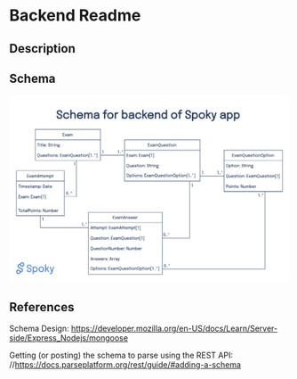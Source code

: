 # Backend Readme

## Description

## Schema

![Schema](spoky_schema.png)

## References

Schema Design: https://developer.mozilla.org/en-US/docs/Learn/Server-side/Express_Nodejs/mongoose

Getting (or posting) the schema to parse using the REST API: //https://docs.parseplatform.org/rest/guide/#adding-a-schema
